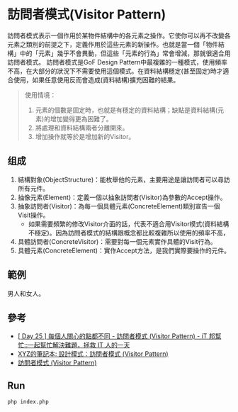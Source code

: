 # 訪問者模式(Visitor Pattern)
訪問者模式表示一個作用於某物件結構中的各元素之操作。它使你可以再不改變各元素之類別的前提之下，定義作用於這些元素的新操作。也就是當一個「物件結構」中的「元素」幾乎不會異動，但這些「元素的行為」常會增減，那就很適合用訪問者模式。
訪問者模式是GoF Design Pattern中最複雜的一種模式，使用頻率不高，在大部分的狀況下不需要使用這個模式。在資料結構穩定(甚至固定)時才適合使用，如果任意使用反而會造成(資料結構)擴充困難的結果。

> 使用情境：
> 
> 1. 元素的個數是固定時，也就是有穩定的資料結構；缺點是資料結構(元素)的增加變得更為困難了。
> 2. 將處理和資料結構兩者分離開來。
> 3. 增加操作就等於是增加新的Visitor。

## 组成
1. 結構對象(ObjectStructure)：能枚舉他的元素，主要用途是讓訪問者可以尋訪所有元件。
2. 抽像元素(Element)：定義一個以抽象訪問者(Visitor)為參數的Accept操作。
3. 抽象訪問者(Visitor)：為每一個具體元素(ConcreteElement)類別宣告一個Visit操作。
    - 如果需要頻繁的修改Visitor介面的話，代表不適合用Visitor模式(資料結構不穩定)。因為訪問者模式的結構跟概念都比較複雜所以使用的頻率不高，
4. 具體訪問者(ConcreteVisitor)：需要對每一個元素實作具體的Visit行為。
5. 具體元素(ConcreteElement)：實作Accept方法，是我們實際要操作的元件。

## 範例
男人和女人。

## 參考
- [[ Day 25 ] 每個人關心的點都不同 - 訪問者模式 (Visitor Pattern) - iT 邦幫忙::一起幫忙解決難題，拯救 IT 人的一天](https://ithelp.ithome.com.tw/articles/10208766)
- [XYZ的筆記本: 設計模式：訪問者模式 (Visitor Pattern)](https://xyz.cinc.biz/2013/08/visitor-pattern.html)
- [訪問者模式 (Visitor Pattern)](http://corrupt003-design-pattern.blogspot.com/2017/02/visitor-pattern.html)

## Run
```
php index.php
```

